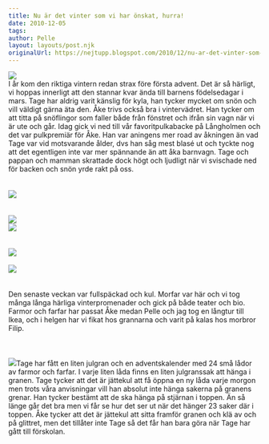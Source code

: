 ```yaml
---
title: Nu är det vinter som vi har önskat, hurra!
date: 2010-12-05
tags: 	
author: Pelle
layout: layouts/post.njk
originalUrl: https://nejtupp.blogspot.com/2010/12/nu-ar-det-vinter-som-vi-har-onskat.html
---
```


<img src="../../../img/2010/12/IMG_0446.JPG"><br>I år kom den riktiga vintern redan strax före första advent. Det är så härligt, vi hoppas innerligt att den stannar kvar ända till barnens födelsedagar i mars. Tage har aldrig varit känslig för kyla, han tycker mycket om snön och vill väldigt gärna äta den. Åke trivs också bra i vintervädret. Han tycker om att titta på snöflingor som faller både från fönstret och ifrån sin vagn när vi är ute och går. Idag gick vi ned till vår favoritpulkabacke på Långholmen och det var pulkpremiär för Åke. Han var aningens mer road av åkningen än vad Tage var vid motsvarande ålder, dvs han såg mest blasé ut och tyckte nog att det egentligen inte var mer spännande än att åka barnvagn. Tage och pappan och mamman skrattade dock högt och ljudligt när vi svischade ned för backen och snön yrde rakt på oss.<br><br><br><img src="../../../img/2010/12/IMG_0480.JPG"><br><br><br><img src="../../../img/2010/12/IMG_0475.JPG"><br><img src="../../../img/2010/12/IMG_0468.JPG"><br><br><br><img src="../../../img/2010/12/IMG_0451.JPG"><br><br><img src="../../../img/2010/12/IMG_0485.JPG"><br><br><br>Den senaste veckan var fullspäckad och kul. Morfar var här och vi tog många långa härliga vinterpromenader och gick på både teater och bio. Farmor och farfar har passat Åke medan Pelle och jag tog en långtur till Ikea, och i helgen har vi fikat hos grannarna och varit på kalas hos morbror Filip.<br><br><br><br><img src="../../../img/2010/12/IMG_0488.JPG">Tage har fått en liten julgran och en adventskalender med 24 små lådor av farmor och farfar. I varje liten låda finns en liten julgranssak att hänga i granen. Tage tycker att det är jättekul att få öppna en ny låda varje morgon men trots våra anvisningar vill han absolut inte hänga sakerna på granens grenar. Han tycker bestämt att de ska hänga på stjärnan i toppen. Än så länge går det bra men vi får se hur det ser ut när det hänger 23 saker där i toppen. Åke tycker att det är jättekul att sitta framför granen och klä av och på glittret, men det tillåter inte Tage så det får han bara göra när Tage har gått till förskolan.
